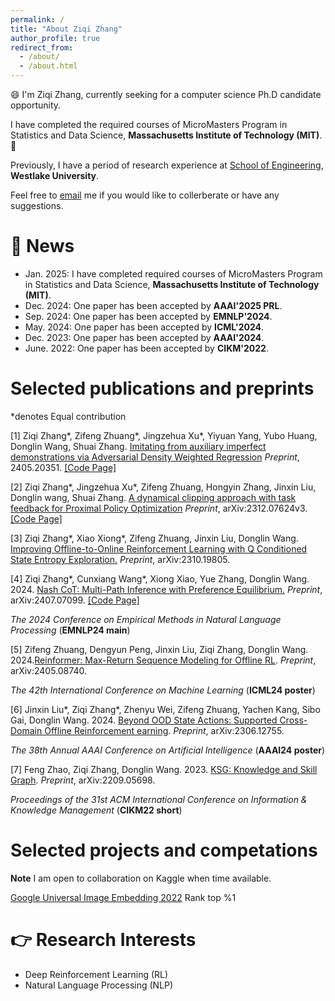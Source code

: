 ```yaml
---
permalink: /
title: "About Ziqi Zhang"
author_profile: true
redirect_from: 
  - /about/
  - /about.html
---
```


:smile: I'm Ziqi Zhang, currently seeking for a computer science Ph.D candidate opportunity. 

I have completed the required courses of MicroMasters Program in Statistics and Data Science, **Massachusetts Institute of Technology (MIT)**. :clap: 

Previously, I have a period of research experience at [School of Engineering](https://engineering.westlake.edu.cn/), **Westlake University**.  

Feel free to [email](mailto:stevezhangz@163.com)  me if you would like to collerberate or have any suggestions. 

:rainbow: News 
======
- Jan.  2025: I have completed required courses of MicroMasters Program in Statistics and Data Science, **Massachusetts Institute of Technology (MIT)**.
- Dec.  2024: One paper has been accepted by **AAAI'2025 PRL**.
- Sep.  2024: One paper has been accepted by **EMNLP'2024**.
- May.  2024: One paper has been accepted by **ICML'2024**.
- Dec.  2023: One paper has been accepted by **AAAI'2024**.
- June. 2022: One paper has been accepted by **CIKM'2022**.

Selected publications and preprints 
======

*denotes Equal contribution

[1] Ziqi Zhang\*, Zifeng Zhuang\*, Jingzehua Xu\*, Yiyuan Yang, Yubo Huang, Donglin Wang, Shuai Zhang. [Imitating from auxiliary imperfect demonstrations via Adversarial Density Weighted Regression](http://arxiv.org/abs/2405.20351) *Preprint*, 2405.20351. [[Code Page]](https://github.com/stevezhangzA/Adverserial_Density_Regression)

[2] Ziqi Zhang\*, Jingzehua Xu\*, Zifeng Zhuang, Hongyin Zhang, Jinxin Liu, Donglin wang, Shuai Zhang. [A dynamical clipping approach with task feedback for Proximal Policy Optimization](https://arxiv.org/pdf/2312.07624v3) *Preprint*, arXiv:2312.07624v3. [[Code Page]](https://github.com/stevezhangzA/pb_ppo)

[3] Ziqi Zhang\*, Xiao Xiong\*, Zifeng Zhuang, Jinxin Liu, Donglin Wang. [Improving Offline-to-Online Reinforcement Learning with Q Conditioned State Entropy Exploration.](https://arxiv.org/abs/2310.19805) *Preprint*, arXiv:2310.19805.

[4] Ziqi Zhang\*, Cunxiang Wang\*, Xiong Xiao, Yue Zhang, Donglin Wang. 2024. [Nash CoT: Multi-Path Inference with Preference Equilibrium.](https://export.arxiv.org/pdf/2407.07099) *Preprint*, arXiv:2407.07099. [[Code Page]](https://github.com/stevezhangzA/nash-chain-of-thought)

*The 2024 Conference on Empirical Methods in Natural Language Processing* (**EMNLP24 main**)

[5] Zifeng Zhuang, Dengyun Peng, Jinxin Liu, Ziqi Zhang, Donglin Wang. 2024.[Reinformer: Max-Return Sequence Modeling for Offline RL](https://arxiv.org/pdf/2405.08740). *Preprint*, arXiv:2405.08740.

*The 42th International Conference on Machine Learning* (**ICML24 poster**)

[6] Jinxin Liu\*, Ziqi Zhang\*, Zhenyu Wei, Zifeng Zhuang, Yachen Kang, Sibo Gai, Donglin Wang. 2024. [Beyond OOD State Actions: Supported Cross-Domain Offline Reinforcement  earning](https://arxiv.org/pdf/2306.12755). *Preprint*, arXiv:2306.12755.

*The 38th Annual AAAI Conference on Artificial Intelligence* (**AAAI24 poster**) 

[7] Feng Zhao, Ziqi Zhang, Donglin Wang. 2023. [KSG: Knowledge and Skill Graph](https://arxiv.org/pdf/2209.05698). *Preprint*, arXiv:2209.05698.

*Proceedings of the 31st ACM International Conference on Information & Knowledge Management* (**CIKM22 short**)

Selected projects and competations
======

**Note** I am open to collaboration on Kaggle when time available. 

[Google Universal Image Embedding 2022](https://www.kaggle.com/competitions/google-universal-image-embedding) Rank top %1

:point_right: Research Interests
=====
- Deep Reinforcement Learning (RL)
- Natural Language Processing (NLP)
